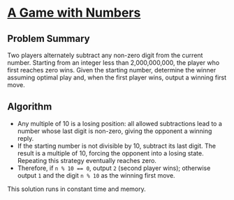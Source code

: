 # [A Game with Numbers](https://www.spoj.com/problems/NGM/)

## Problem Summary
Two players alternately subtract any non-zero digit from the current number.
Starting from an integer less than 2,000,000,000, the player who first reaches
zero wins. Given the starting number, determine the winner assuming optimal
play and, when the first player wins, output a winning first move.

## Algorithm
- Any multiple of 10 is a losing position: all allowed subtractions lead to a
  number whose last digit is non-zero, giving the opponent a winning reply.
- If the starting number is not divisible by 10, subtract its last digit. The
  result is a multiple of 10, forcing the opponent into a losing state. Repeating
  this strategy eventually reaches zero.
- Therefore, if `n % 10 == 0`, output `2` (second player wins); otherwise output
  `1` and the digit `n % 10` as the winning first move.

This solution runs in constant time and memory.
